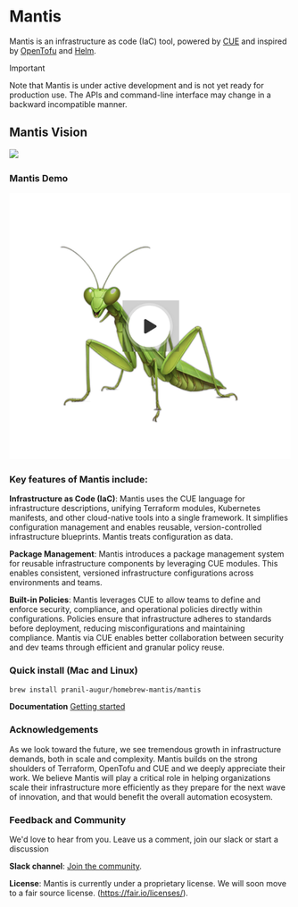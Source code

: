 # Mantis 

Mantis is an infrastructure as code (IaC) tool,
powered by [CUE](https://cuelang.org/)
and inspired by [OpenTofu](https://opentofu.org/) and [Helm](https://helm.sh/).

> [!IMPORTANT]
> Note that Mantis is under active development and is not yet ready for production use.
> The APIs and command-line interface may change in a backward incompatible manner.


## Mantis Vision
![](https://github.com/pranil-augur/mantis/blob/5db82db255a3e2af02288699af5a0af83d8a0cfd/mantis_vision.png)


### Mantis Demo
[![Mantis demo video](mantis_thumbnail.png)](https://www.loom.com/share/b8c48935df8f4752b305e64fc3bb3845)

### Key features of Mantis include:

**Infrastructure as Code (IaC)**: Mantis uses the CUE language for infrastructure descriptions, unifying Terraform modules, Kubernetes manifests, and other cloud-native tools into a single framework. It simplifies configuration management and enables reusable, version-controlled infrastructure blueprints. Mantis treats configuration as data.

**Package Management**: Mantis introduces a package management system for reusable infrastructure components by leveraging CUE modules. This enables consistent, versioned infrastructure configurations across environments and teams.

**Built-in Policies**: Mantis leverages CUE to allow teams to define and enforce security, compliance, and operational policies directly within configurations. Policies ensure that infrastructure adheres to standards before deployment, reducing misconfigurations and maintaining compliance. Mantis via CUE enables better collaboration between security and dev teams through efficient and granular policy reuse.  


### Quick install (Mac and Linux)
```
brew install pranil-augur/homebrew-mantis/mantis
```

**Documentation**
[Getting started](https://mantis.getaugur.ai/docs/getting_started/installation)

### Acknowledgements
As we look toward the future, we see tremendous growth in infrastructure demands, both in scale and complexity. Mantis builds on the strong shoulders of Terraform, OpenTofu and CUE and we deeply appreciate their work. We believe Mantis will play a critical role in helping organizations scale their infrastructure more efficiently as they prepare for the next wave of innovation, and that would benefit the overall automation ecosystem.

### Feedback and Community
We'd love to hear from you. Leave us a comment, join our slack or start a discussion 

**Slack channel**: [Join the community](https://mantiscommunity.slack.com/).

**License**: Mantis is currently under a proprietary license. We will soon move to a fair source license. (https://fair.io/licenses/).


